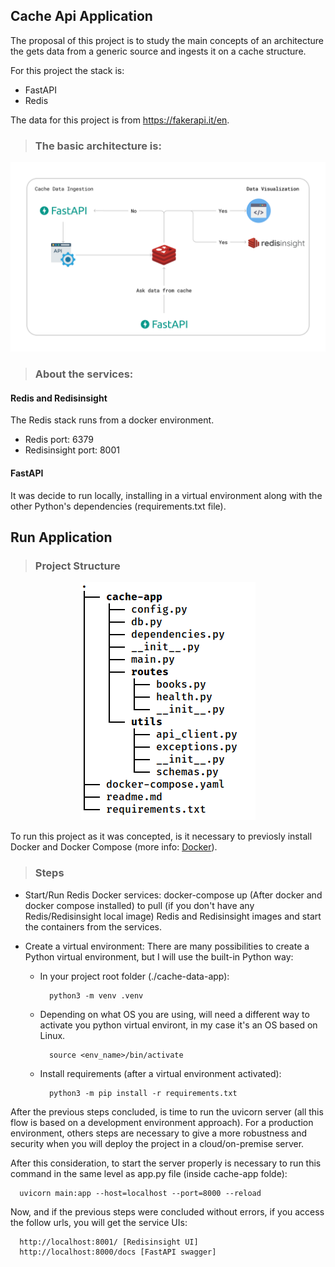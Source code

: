 ## Cache Api Application

The proposal of this project is to study the main concepts of an architecture the gets data from a generic source and ingests it on a cache structure.

For this project the stack is:
- FastAPI
- Redis

The data for this project is from https://fakerapi.it/en.

> ### The basic architecture is:

![Project architecture](https://github.com/bereoff/cache-api-application/blob/main/Cache-Api-App-Architecture.png)

> ### About the services:

#### Redis and Redisinsight 

The Redis stack runs from a docker environment.

- Redis port: 6379
- Redisinsight port: 8001

#### FastAPI

It was decide to run locally, installing in a virtual environment along with the other Python's dependencies (requirements.txt file).

## Run Application

> ### Project Structure

<p align="center">
  <img src="https://github.com/bereoff/cache-api-application/blob/main/project_directory_structure.png" />
</p>


To run this project as it was concepted, is it necessary to previosly install Docker and Docker Compose (more info: [Docker](https://docs.docker.com/engine/install/)).

> ### Steps
* Start/Run Redis Docker services: docker-compose up (After docker and docker compose installed) to pull (if you don't have any Redis/Redisinsight local image) Redis and Redisinsight images and start the containers from the services.
  
* Create a virtual environment: There are many possibilities to create a Python virtual environment, but I will use the built-in Python way:
  - In your project root folder (./cache-data-app):
    ```
      python3 -m venv .venv
    ```
  - Depending on what OS you are using, will need a different way to activate you python virtual environt, in my case it's an OS  based on Linux.
    ```
      source <env_name>/bin/activate
    ```
  - Install requirements (after a virtual environment activated):
    ```
      python3 -m pip install -r requirements.txt
    ```
After the previous steps concluded, is time to run the uvicorn server (all this flow is based on a development environment approach). For a production environment, others steps are necessary to give a more robustness and security when you will deploy the project in a cloud/on-premise server.

After this consideration, to start the server properly is necessary to run this command in the same level as app.py file (inside cache-app folde):
```
  uvicorn main:app --host=localhost --port=8000 --reload
```

Now, and if the previous steps were concluded without errors, if you access the follow urls, you will get the service UIs:
```
  http://localhost:8001/ [Redisinsight UI]
  http://localhost:8000/docs [FastAPI swagger]
```












